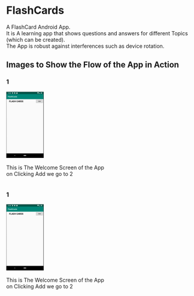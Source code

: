 # FlashCards
A FlashCard Android App.<br /> 
It is A learning app that shows questions and answers for different Topics (which can be created).<br>
The App is robust against interferences such as device rotation.<br>
## Images to Show the Flow of the App in Action
<div>
  
<div style="float:left, width=0.33">
<h3>1</h3>
<img src="WelcomeScreen.png" width="100px">
<p> This is The Welcome Screen of the App <br> on Clicking Add we go to 2</p>
</div>

<div style="float:left;width=0.33">
<h3>1</h3>
<img src="WelcomeScreen.png" width="100px">
<p> This is The Welcome Screen of the App <br> on Clicking Add we go to 2</p>
</div>

</div>
